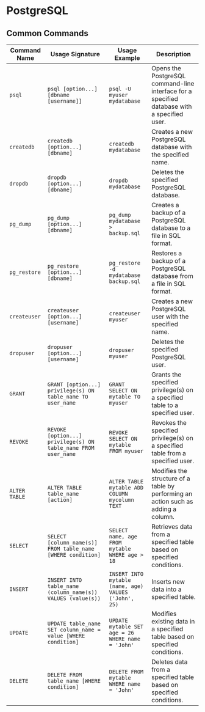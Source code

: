 # PostgreSQL

## Common Commands

| Command Name | Usage Signature | Usage Example | Description |
| --- | --- | --- | --- |
| `psql` | `psql [option...] [dbname [username]]` | `psql -U myuser mydatabase` | Opens the PostgreSQL command-line interface for a specified database with a specified user. |
| `createdb` | `createdb [option...] [dbname]` | `createdb mydatabase` | Creates a new PostgreSQL database with the specified name. |
| `dropdb` | `dropdb [option...] [dbname]` | `dropdb mydatabase` | Deletes the specified PostgreSQL database. |
| `pg_dump` | `pg_dump [option...] [dbname]` | `pg_dump mydatabase > backup.sql` | Creates a backup of a PostgreSQL database to a file in SQL format. |
| `pg_restore` | `pg_restore [option...] [dbname]` | `pg_restore -d mydatabase backup.sql` | Restores a backup of a PostgreSQL database from a file in SQL format. |
| `createuser` | `createuser [option...] [username]` | `createuser myuser` | Creates a new PostgreSQL user with the specified name. |
| `dropuser` | `dropuser [option...] [username]` | `dropuser myuser` | Deletes the specified PostgreSQL user. |
| `GRANT` | `GRANT [option...] privilege(s) ON table_name TO user_name` | `GRANT SELECT ON mytable TO myuser` | Grants the specified privilege(s) on a specified table to a specified user. |
| `REVOKE` | `REVOKE [option...] privilege(s) ON table_name FROM user_name` | `REVOKE SELECT ON mytable FROM myuser` | Revokes the specified privilege(s) on a specified table from a specified user. |
| `ALTER TABLE` | `ALTER TABLE table_name [action]` | `ALTER TABLE mytable ADD COLUMN mycolumn TEXT` | Modifies the structure of a table by performing an action such as adding a column. |
| `SELECT` | `SELECT [column_name(s)] FROM table_name [WHERE condition]` | `SELECT name, age FROM mytable WHERE age > 18` | Retrieves data from a specified table based on specified conditions. |
| `INSERT` | `INSERT INTO table_name (column_name(s)) VALUES (value(s))` | `INSERT INTO mytable (name, age) VALUES ('John', 25)` | Inserts new data into a specified table. |
| `UPDATE` | `UPDATE table_name SET column_name = value [WHERE condition]` | `UPDATE mytable SET age = 26 WHERE name = 'John'` | Modifies existing data in a specified table based on specified conditions. |
| `DELETE` | `DELETE FROM table_name [WHERE condition]` | `DELETE FROM mytable WHERE name = 'John'` | Deletes data from a specified table based on specified conditions. |
